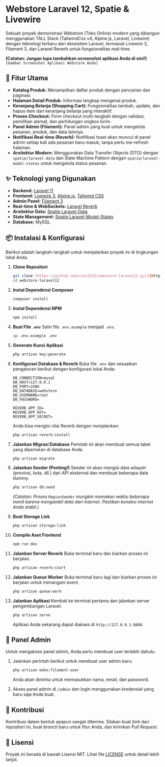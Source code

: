 # Webstore Laravel 12, Spatie & Livewire

Sebuah proyek demonstrasi Webstore (Toko Online) modern yang dibangun menggunakan TALL Stack (TailwindCss v4, Alpine.js, Laravel, Livewire)  dengan teknologi terbaru dari ekosistem Laravel, termasuk Livewire 3, Filament 3, dan Laravel Reverb untuk fungsionalitas real-time.

**(Catatan: Jangan lupa tambahkan screenshot aplikasi Anda di sini!)**
`[Gambar Screenshot Aplikasi Webstore Anda]`

## 🚀 Fitur Utama

* **Katalog Produk:** Menampilkan daftar produk dengan pencarian dan paginasi.
* **Halaman Detail Produk:** Informasi lengkap mengenai produk.
* **Keranjang Belanja (Shopping Cart):** Fungsionalitas tambah, update, dan hapus item dari keranjang belanja yang interaktif.
* **Proses Checkout:** Form checkout multi-langkah dengan validasi, pemilihan alamat, dan perhitungan ongkos kirim.
* **Panel Admin (Filament):** Panel admin yang kuat untuk mengelola pesanan, produk, dan data lainnya.
* **Notifikasi Real-time (Reverb):** Notifikasi toast akan muncul di panel admin setiap kali ada pesanan baru masuk, tanpa perlu me-refresh halaman.
* **Arsitektur Modern:** Menggunakan Data Transfer Objects (DTO) dengan `spatie/laravel-data` dan State Machine Pattern dengan `spatie/laravel-model-states` untuk mengelola status pesanan.

## ✨ Teknologi yang Digunakan

* **Backend:** [Laravel 11](https://laravel.com/)
* **Frontend:** [Livewire 3](https://livewire.laravel.com/), [Alpine.js](https://alpinejs.dev/), [Tailwind CSS](https://tailwindcss.com/)
* **Admin Panel:** [Filament 3](https://filamentphp.com/)
* **Real-time & WebSockets:** [Laravel Reverb](https://laravel.com/docs/11.x/reverb)
* **Arsitektur Data:** [Spatie Laravel-Data](https://spatie.be/docs/laravel-data/v4/introduction)
* **State Management:** [Spatie Laravel-Model-States](https://spatie.be/docs/laravel-model-states/v2/introduction)
* **Database:** MySQL

## 📦 Instalasi & Konfigurasi

Berikut adalah langkah-langkah untuk menjalankan proyek ini di lingkungan lokal Anda.

1.  **Clone Repositori**
    ```bash
    git clone [https://github.com/niel2512/webstore-laravel12.git](https://github.com/niel2512/webstore-laravel12.git)
    cd webstore-laravel12
    ```

2.  **Instal Dependensi Composer**
    ```bash
    composer install
    ```

3.  **Instal Dependensi NPM**
    ```bash
    npm install
    ```

4.  **Buat File `.env`**
    Salin file `.env.example` menjadi `.env`.
    ```bash
    cp .env.example .env
    ```

5.  **Generate Kunci Aplikasi**
    ```bash
    php artisan key:generate
    ```

6.  **Konfigurasi Database & Reverb**
    Buka file `.env` dan sesuaikan pengaturan berikut dengan konfigurasi lokal Anda:
    ```env
    DB_CONNECTION=mysql
    DB_HOST=127.0.0.1
    DB_PORT=3306
    DB_DATABASE=webstore
    DB_USERNAME=root
    DB_PASSWORD=

    REVERB_APP_ID=
    REVERB_APP_KEY=
    REVERB_APP_SECRET=
    ```
    Anda bisa mengisi nilai Reverb dengan menjalankan:
    ```bash
    php artisan reverb:install
    ```

7.  **Jalankan Migrasi Database**
    Perintah ini akan membuat semua tabel yang diperlukan di database Anda.
    ```bash
    php artisan migrate
    ```

8.  **Jalankan Seeder (Penting!)**
    Seeder ini akan mengisi data wilayah (provinsi, kota, dll.) dari API eksternal dan membuat beberapa data dummy.
    ```bash
    php artisan db:seed
    ```
    *(Catatan: Proses `RegionSeeder` mungkin memakan waktu beberapa menit karena mengambil data dari internet. Pastikan koneksi internet Anda stabil.)*

9.  **Buat Storage Link**
    ```bash
    php artisan storage:link
    ```

10. **Compile Aset Frontend**
    ```bash
    npm run dev
    ```

11. **Jalankan Server Reverb**
    Buka terminal baru dan biarkan proses ini berjalan.
    ```bash
    php artisan reverb:start
    ```

12. **Jalankan Queue Worker**
    Buka terminal baru lagi dan biarkan proses ini berjalan untuk menangani event.
    ```bash
    php artisan queue:work
    ```

13. **Jalankan Aplikasi**
    Kembali ke terminal pertama dan jalankan server pengembangan Laravel.
    ```bash
    php artisan serve
    ```
    Aplikasi Anda sekarang dapat diakses di `http://127.0.0.1:8000`.

## 🔑 Panel Admin

Untuk mengakses panel admin, Anda perlu membuat user terlebih dahulu.

1.  Jalankan perintah berikut untuk membuat user admin baru:
    ```bash
    php artisan make:filament-user
    ```
    Anda akan diminta untuk memasukkan nama, email, dan password.

2.  Akses panel admin di `/admin` dan login menggunakan kredensial yang baru saja Anda buat.

## 🤝 Kontribusi

Kontribusi dalam bentuk apapun sangat diterima. Silakan buat *fork* dari repositori ini, buat *branch* baru untuk fitur Anda, dan kirimkan *Pull Request*.

## 📄 Lisensi

Proyek ini berada di bawah Lisensi MIT. Lihat file [LICENSE](LICENSE) untuk detail lebih lanjut.
